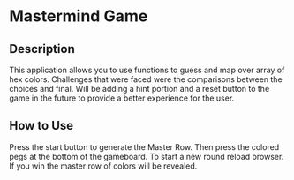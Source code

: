 # Mastermind Game

## Description
This application allows you to use functions to guess and map over array of hex colors. Challenges that were faced were the comparisons between the choices and final. Will be adding a hint portion and a reset button to the game in the future to provide a better experience for the user. 

## How to Use
Press the start button to generate the Master Row. Then press the colored pegs at the bottom of the gameboard. To start a new round reload browser. If you win the master row of colors will be revealed. 
